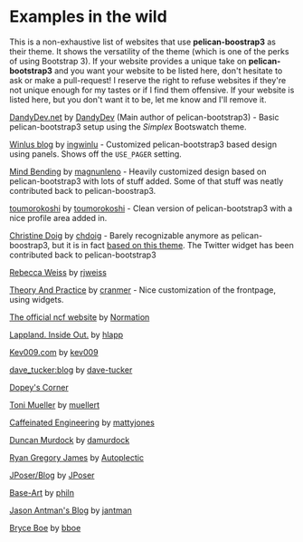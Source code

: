 # Examples in the wild

This is a non-exhaustive list of websites that use **pelican-boostrap3** as their theme. It shows the versatility of
the theme (which is one of the perks of using Bootstrap 3). If your website provides a unique take on 
**pelican-bootstrap3** and you want your website to be listed here, don't hesitate to ask or make a pull-request! 
I reserve the right to refuse websites if they're not unique enough for my tastes or if I find them offensive. 
If your website is listed here, but you don't want it to be, let me know and I'll remove it.


[DandyDev.net](http://dandydev.net) by [DandyDev](https://github.com/DandyDev) (Main author of pelican-bootstrap3) - Basic pelican-bootstrap3 setup using the _Simplex_ Bootswatch theme.

[Winlus blog](http://www.heroicdebugging.biz/) by [ingwinlu](https://github.com/ingwinlu) - Customized pelican-bootstrap3 based design using panels. Shows off the `USE_PAGER` setting.

[Mind Bending](http://mindbending.org/en) by [magnunleno](https://github.com/magnunleno) - Heavily customized design based on pelican-bootstrap3 with lots of stuff added. Some of that stuff was neatly contributed back to pelican-boostrap3.

[toumorokoshi](http://toumorokoshi.github.io/) by [toumorokoshi](https://github.com/toumorokoshi) - Clean version of pelican-bootstrap3 with a nice profile area added in.

[Christine Doig](http://chdoig.github.io/) by [chdoig](https://github.com/chdoig) - Barely recognizable anymore as pelican-boostrap3, but it is in fact [based on this theme](http://chdoig.github.io/create-pelican-blog.html). The Twitter widget has been contributed back to pelican-bootstrap3

[Rebecca Weiss](http://www.rebeccaweiss.info/) by [rjweiss](https://github.com/rjweiss)

[Theory And Practice](http://theoryandpractice.org/) by [cranmer](https://github.com/cranmer) - Nice customization of the frontpage, using widgets.

[The official ncf website](http://www.ncf.io/) by [Normation](https://github.com/Normation)

[Lappland. Inside Out.](http://lappland.io/) by [hlapp](https://github.com/hlapp)

[Kev009.com](http://kev009.com/wp/) by [kev009](https://github.com/kev009)

[dave_tucker:blog](http://dtucker.co.uk/) by [dave-tucker](https://github.com/dave-tucker)

[Dopey's Corner](http://dopey.io/)

[Toni Mueller](http://www.tonimueller.org/) by [muellert](https://github.com/muellert)

[Caffeinated Engineering](http://caffeinatedengineering.com/) by [mattyjones](https://github.com/mattyjones)

[Duncan Murdock](http://www.duncanmurdock.name/) by [damurdock](https://github.com/damurdock)

[Ryan Gregory James](http://csc.ucdavis.edu/~rgjames/) by [Autoplectic](https://github.com/Autoplectic)

[JPoser/Blog](http://jposer.net/) by [JPoser](https://github.com/JPoser)

[Base-Art](http://base-art.net/) by [philn](https://github.com/philn)

[Jason Antman's Blog](http://blog.jasonantman.com/)  by [jantman](https://github.com/jantman)

[Bryce Boe](http://bryceboe.com/) by [bboe](https://github.com/bboe)

